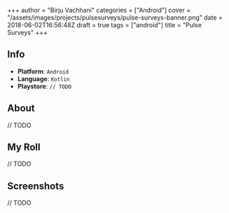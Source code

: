 +++
author = "Birju Vachhani"
categories = ["Android"]
cover = "/assets/images/projects/pulsesurveys/pulse-surveys-banner.png"
date = 2018-06-02T16:56:48Z
draft = true
tags = ["android"]
title = "Pulse Surveys"
+++

## Info

- **Platform**:     `Android`
- **Language**:     `Kotlin`
- **Playstore**:    `// TODO`

## About

// TODO

## My Roll

// TODO

## Screenshots

// TODO